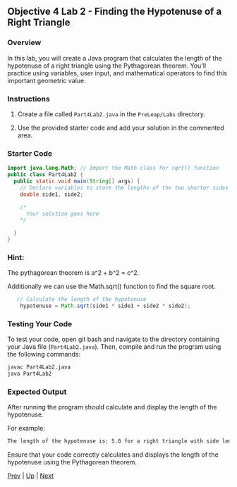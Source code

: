 ## Objective 4 Lab 2 - Finding the Hypotenuse of a Right Triangle

### Overview
In this lab, you will create a Java program that calculates the length of the hypotenuse of a right triangle using the Pythagorean theorem. You'll practice using variables, user input, and mathematical operators to find this important geometric value.

### Instructions

1. Create a file called `Part4Lab2.java` in the `PreLeap/Labs` directory.

2. Use the provided starter code and add your solution in the commented area.

### Starter Code
```java
import java.lang.Math; // Import the Math class for sqrt() function
public class Part4Lab2 {
  public static void main(String[] args) {
    // Declare variables to store the lengths of the two shorter sides of the right triangle
    double side1, side2;

    /*
      Your solution goes here
    */

  }
}
```

### Hint:
The pythagorean theorem is a^2 + b^2 = c^2.

Additionally we can use the Math.sqrt() function to find the square root.

```java 
   // Calculate the length of the hypotenuse
    hypotenuse = Math.sqrt(side1 * side1 + side2 * side2);
```


### Testing Your Code

To test your code, open git bash and navigate to the directory containing your Java file (`Part4Lab2.java`). Then, compile and run the program using the following commands:

```bash
javac Part4Lab2.java
java Part4Lab2
```

### Expected Output

After running the program should calculate and display the length of the hypotenuse.

For example:

```bash
The length of the hypotenuse is: 5.0 for a right triangle with side lengths of 3.0 and 4.0.
```

Ensure that your code correctly calculates and displays the length of the hypotenuse using the Pythagorean theorem.

[Prev](part4labs1.md) | [Up](part4.md) | [Next](part4labs3.md)

